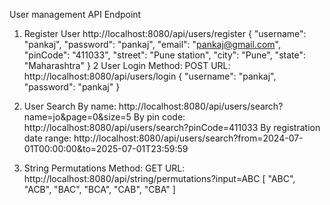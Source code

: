 User management API Endpoint
1. Register User http://localhost:8080/api/users/register
   {
  "username": "pankaj",
  "password": "pankaj",
  "email": "pankaj@gmail.com",
  "pinCode": "411033",
  "street": "Pune station",
  "city": "Pune",
  "state": "Maharashtra"
}
2 User Login
Method: POST
URL: http://localhost:8080/api/users/login
{
  "username": "pankaj",
  "password": "pankaj"
}

3. User Search
   By name:
http://localhost:8080/api/users/search?name=jo&page=0&size=5
By pin code:
http://localhost:8080/api/users/search?pinCode=411033
By registration date range:
http://localhost:8080/api/users/search?from=2024-07-01T00:00:00&to=2025-07-01T23:59:59
4. String Permutations
Method: GET
URL:
http://localhost:8080/api/string/permutations?input=ABC
[
  "ABC",
  "ACB",
  "BAC",
  "BCA",
  "CAB",
  "CBA"
]

